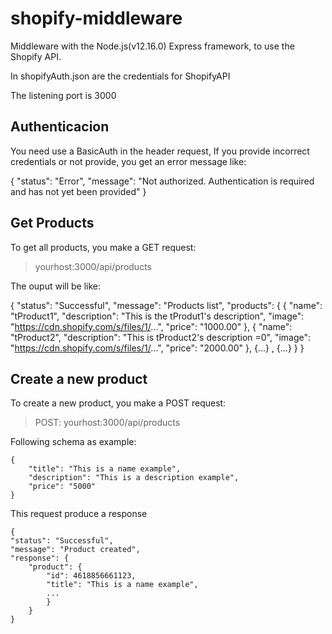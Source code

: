 # shopify-middleware

Middleware with the Node.js(v12.16.0) Express framework, to use the Shopify API.


In shopifyAuth.json are the credentials for ShopifyAPI

The listening port is 3000

## Authenticacion
You need use a BasicAuth in the header request, If you provide incorrect credentials or not provide, you get an error message like:

{
  "status": "Error",
  "message": "Not authorized. Authentication is required and has not yet been provided"
}

## Get Products
To get all products, you make a GET request:
>yourhost:3000/api/products

The ouput will be like:

{
  "status": "Successful",
  "message": "Products list",
  "products": {
        {
        "name": "tProduct1",
        "description": "This is the tProdut1's description",
        "image": "https://cdn.shopify.com/s/files/1/...",
        "price": "1000.00"
        },
        {
        "name": "tProduct2",
        "description": "This is tProduct2's description =0",
        "image": "https://cdn.shopify.com/s/files/1/...",
        "price": "2000.00"
        },
        {...} ,
        {...}
    }
}


## Create a new product
To create a new product, you make a POST request:
>POST: yourhost:3000/api/products

Following schema as example: 

    {
        "title": "This is a name example",
        "description": "This is a description example",
        "price": "5000"
    }


This request produce a response

    {
    "status": "Successful",
    "message": "Product created",
    "response": {
        "product": {
            "id": 4618856661123,
            "title": "This is a name example",
            ...
            }
        }
    }
